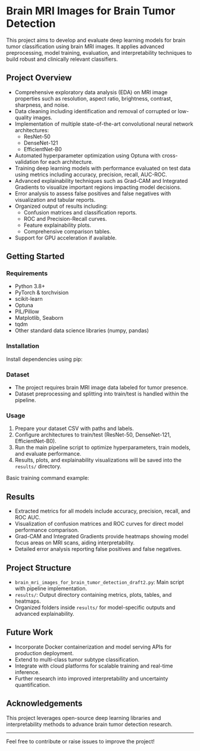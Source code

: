 # Brain MRI Images for Brain Tumor Detection

This project aims to develop and evaluate deep learning models for brain tumor classification using brain MRI images. It applies advanced preprocessing, model training, evaluation, and interpretability techniques to build robust and clinically relevant classifiers.

## Project Overview

- Comprehensive exploratory data analysis (EDA) on MRI image properties such as resolution, aspect ratio, brightness, contrast, sharpness, and noise.
- Data cleaning including identification and removal of corrupted or low-quality images.
- Implementation of multiple state-of-the-art convolutional neural network architectures:
  - ResNet-50
  - DenseNet-121
  - EfficientNet-B0
- Automated hyperparameter optimization using Optuna with cross-validation for each architecture.
- Training deep learning models with performance evaluated on test data using metrics including accuracy, precision, recall, AUC-ROC.
- Advanced explainability techniques such as Grad-CAM and Integrated Gradients to visualize important regions impacting model decisions.
- Error analysis to assess false positives and false negatives with visualization and tabular reports.
- Organized output of results including:
  - Confusion matrices and classification reports.
  - ROC and Precision-Recall curves.
  - Feature explainability plots.
  - Comprehensive comparison tables.
- Support for GPU acceleration if available.

## Getting Started

### Requirements

- Python 3.8+
- PyTorch & torchvision
- scikit-learn
- Optuna
- PIL/Pillow
- Matplotlib, Seaborn
- tqdm
- Other standard data science libraries (numpy, pandas)

### Installation

Install dependencies using pip:


### Dataset

- The project requires brain MRI image data labeled for tumor presence.
- Dataset preprocessing and splitting into train/test is handled within the pipeline.

### Usage

1. Prepare your dataset CSV with paths and labels.
2. Configure architectures to train/test (ResNet-50, DenseNet-121, EfficientNet-B0).
3. Run the main pipeline script to optimize hyperparameters, train models, and evaluate performance.
4. Results, plots, and explainability visualizations will be saved into the `results/` directory.

Basic training command example:


## Results

- Extracted metrics for all models include accuracy, precision, recall, and ROC AUC.
- Visualization of confusion matrices and ROC curves for direct model performance comparison.
- Grad-CAM and Integrated Gradients provide heatmaps showing model focus areas on MRI scans, aiding interpretability.
- Detailed error analysis reporting false positives and false negatives.

## Project Structure

- `brain_mri_images_for_brain_tumor_detection_draft2.py`: Main script with pipeline implementation.
- `results/`: Output directory containing metrics, plots, tables, and heatmaps.
- Organized folders inside `results/` for model-specific outputs and advanced explainability.

## Future Work

- Incorporate Docker containerization and model serving APIs for production deployment.
- Extend to multi-class tumor subtype classification.
- Integrate with cloud platforms for scalable training and real-time inference.
- Further research into improved interpretability and uncertainty quantification.

## Acknowledgements

This project leverages open-source deep learning libraries and interpretability methods to advance brain tumor detection research.

---

Feel free to contribute or raise issues to improve the project!

